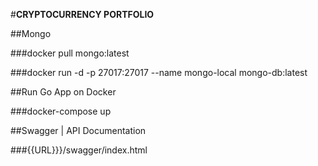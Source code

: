 #**CRYPTOCURRENCY PORTFOLIO**

##Mongo

###docker pull mongo:latest

###docker run -d -p 27017:27017 --name mongo-local mongo-db:latest

##Run Go App on Docker

###docker-compose up

##Swagger | API Documentation

###{{URL}}}/swagger/index.html
